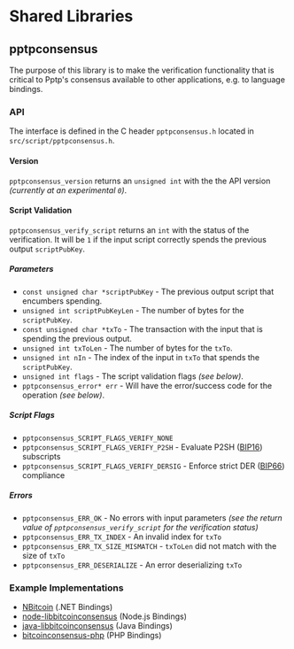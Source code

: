 Shared Libraries
================

## pptpconsensus

The purpose of this library is to make the verification functionality that is critical to Pptp's consensus available to other applications, e.g. to language bindings.

### API

The interface is defined in the C header `pptpconsensus.h` located in  `src/script/pptpconsensus.h`.

#### Version

`pptpconsensus_version` returns an `unsigned int` with the the API version *(currently at an experimental `0`)*.

#### Script Validation

`pptpconsensus_verify_script` returns an `int` with the status of the verification. It will be `1` if the input script correctly spends the previous output `scriptPubKey`.

##### Parameters
- `const unsigned char *scriptPubKey` - The previous output script that encumbers spending.
- `unsigned int scriptPubKeyLen` - The number of bytes for the `scriptPubKey`.
- `const unsigned char *txTo` - The transaction with the input that is spending the previous output.
- `unsigned int txToLen` - The number of bytes for the `txTo`.
- `unsigned int nIn` - The index of the input in `txTo` that spends the `scriptPubKey`.
- `unsigned int flags` - The script validation flags *(see below)*.
- `pptpconsensus_error* err` - Will have the error/success code for the operation *(see below)*.

##### Script Flags
- `pptpconsensus_SCRIPT_FLAGS_VERIFY_NONE`
- `pptpconsensus_SCRIPT_FLAGS_VERIFY_P2SH` - Evaluate P2SH ([BIP16](https://github.com/bitcoin/bips/blob/master/bip-0016.mediawiki)) subscripts
- `pptpconsensus_SCRIPT_FLAGS_VERIFY_DERSIG` - Enforce strict DER ([BIP66](https://github.com/bitcoin/bips/blob/master/bip-0066.mediawiki)) compliance

##### Errors
- `pptpconsensus_ERR_OK` - No errors with input parameters *(see the return value of `pptpconsensus_verify_script` for the verification status)*
- `pptpconsensus_ERR_TX_INDEX` - An invalid index for `txTo`
- `pptpconsensus_ERR_TX_SIZE_MISMATCH` - `txToLen` did not match with the size of `txTo`
- `pptpconsensus_ERR_DESERIALIZE` - An error deserializing `txTo`

### Example Implementations
- [NBitcoin](https://github.com/NicolasDorier/NBitcoin/blob/master/NBitcoin/Script.cs#L814) (.NET Bindings)
- [node-libbitcoinconsensus](https://github.com/bitpay/node-libbitcoinconsensus) (Node.js Bindings)
- [java-libbitcoinconsensus](https://github.com/dexX7/java-libbitcoinconsensus) (Java Bindings)
- [bitcoinconsensus-php](https://github.com/Bit-Wasp/bitcoinconsensus-php) (PHP Bindings)
